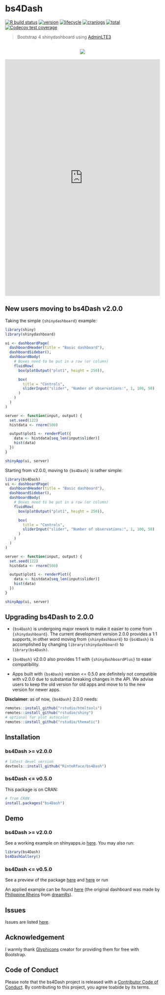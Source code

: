 # bs4Dash 

[![R build status](https://github.com/RinteRface/bs4Dash/workflows/R-CMD-check/badge.svg)](https://github.com/RinteRface/bs4Dash/actions)
[![version](http://www.r-pkg.org/badges/version/bs4Dash)](https://CRAN.R-project.org/package=bs4Dash)
[![lifecycle](https://img.shields.io/badge/lifecycle-maturing-ff69b4.svg)](https://www.tidyverse.org/lifecycle/#maturing)
[![cranlogs](https://cranlogs.r-pkg.org/badges/bs4Dash)](https://CRAN.R-project.org/package=bs4Dash)
[![total](https://cranlogs.r-pkg.org/badges/grand-total/bs4Dash)](https://www.rpackages.io/package/bs4Dash)
[![Codecov test coverage](https://codecov.io/gh/RinteRface/bs4Dash/branch/master/graph/badge.svg)](https://codecov.io/gh/RinteRface/bs4Dash?branch=master)

<link rel="stylesheet" href="https://cdn.jsdelivr.net/npm/marvel-devices.css@1.0.0/assets/devices.min.css" type="text/css" />

> Bootstrap 4 shinydashboard using [AdminLTE3](https://github.com/ColorlibHQ/AdminLTE)

<br>

<div class="row">
<div class="col-sm-6" align="center">
<div class="card">
<a href="https://dgranjon.shinyapps.io/virtual_patient_v2/" target="_blank"><img src="https://community.rstudio.com/uploads/default/original/2X/e/eb1013fd09ccf10cbe13da3f0168eebfcb0eba75.gif"></a>
</div>
</div>
</div>

<br>


<div class="marvel-device iphone8 black">
<div class="camera"></div>
<div class="screen">
<iframe width="100%" src="https://dgranjon.shinyapps.io/virtual_patient_v2/" allowfullscreen="" frameborder="0" scrolling="yes" height="770px"></iframe>
</div>
<div class="home"></div>
</div>

## New users moving to bs4Dash v2.0.0

Taking the simple `{shinydashboard}` example:

```r
library(shiny)
library(shinydashboard)

ui <- dashboardPage(
  dashboardHeader(title = "Basic dashboard"),
  dashboardSidebar(),
  dashboardBody(
    # Boxes need to be put in a row (or column)
    fluidRow(
      box(plotOutput("plot1", height = 250)),

      box(
        title = "Controls",
        sliderInput("slider", "Number of observations:", 1, 100, 50)
      )
    )
  )
)

server <- function(input, output) {
  set.seed(122)
  histdata <- rnorm(500)

  output$plot1 <- renderPlot({
    data <- histdata[seq_len(input$slider)]
    hist(data)
  })
}

shinyApp(ui, server)
```

Starting from v2.0.0, moving to `{bs4Dash}` is rather simple:

```r
library(bs4Dash)
ui <- dashboardPage(
  dashboardHeader(title = "Basic dashboard"),
  dashboardSidebar(),
  dashboardBody(
    # Boxes need to be put in a row (or column)
    fluidRow(
      box(plotOutput("plot1", height = 250)),

      box(
        title = "Controls",
        sliderInput("slider", "Number of observations:", 1, 100, 50)
      )
    )
  )
)

server <- function(input, output) {
  set.seed(122)
  histdata <- rnorm(500)

  output$plot1 <- renderPlot({
    data <- histdata[seq_len(input$slider)]
    hist(data)
  })
}

shinyApp(ui, server)
```


## Upgrading bs4Dash to 2.0.0
- `{bs4Dash}` is undergoing major rework to make it easier to come from `{shinydashboard}`. The current development version 2.0.0 provides a 1:1 supports, in other word moving from `{shinydashboard}` to `{bs4Dash}` is accomplished by changing `library(shinydashboard)` to `library(bs4Dash)`. 

- `{bs4Dash}` v2.0.0 also provides 1:1 with `{shinydashboardPlus}` to ease compatibility.

- Apps built with `{bs4Dash}` version <= 0.5.0 are definitely not compatible with v2.0.0 due to substantial breaking changes in the API. We advise users to keep the old version for old apps and move to to the new version for newer apps.

__Disclaimer__: as of now, `{bs4Dash}` 2.0.0 needs:

```r
remotes::install_github("rstudio/htmltools")
remotes::install_github("rstudio/shiny")
# optional for plot autocolor
remotes::install_github("rstudio/thematic")
```


## Installation

### bs4Dash >= v2.0.0

```r
# latest devel version
devtools::install_github("RinteRface/bs4Dash")
```

### bs4Dash <= v0.5.0
This package is on CRAN:

```r
# from CRAN
install.packages("bs4Dash")
```

## Demo
### bs4Dash >= v2.0.0
See a working example on shinyapps.io [here](https://dgranjon.shinyapps.io/bs4DashDemo/).
You may also run:

```r
library(bs4Dash)
bs4DashGallery()
```

### bs4Dash <= v0.5.0
See a preview of the package [here](https://rinterface.com/shiny/bs4Dash/classic/) and
[here](https://rinterface.com/shiny/bs4Dash/old_school/) or run

An applied example can be found [here](https://rinterface.com/shiny/showcase/ratp/) (the 
original dashboard was made by [Philippine Rheins](https://twitter.com/PhilippineRs) 
from [dreamRs](https://twitter.com/dreamRs_fr)).

## Issues

Issues are listed [here](https://github.com/RinteRface/bs4Dash/issues). 


## Acknowledgement

I warmly thank [Glyphicons](https://www.glyphicons.com) creator for providing them for free with Bootstrap. 

## Code of Conduct
  
Please note that the bs4Dash project is released with a [Contributor Code of Conduct](https:/contributor-covenant.org/version/2/0/CODE_OF_CONDUCT.html). By contributing to this project, you agree toabide by its terms.
